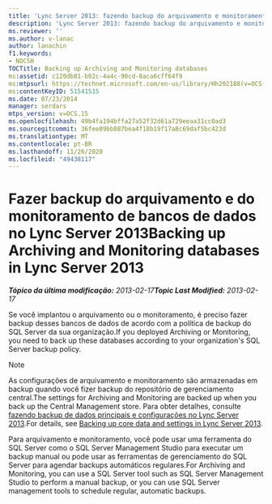 ```yaml
---
title: 'Lync Server 2013: fazendo backup do arquivamento e monitoramento de bancos de dados'
description: 'Lync Server 2013: fazendo backup do arquivamento e monitoramento de bancos de dados.'
ms.reviewer: ''
ms.author: v-lanac
author: lanachin
f1.keywords:
- NOCSH
TOCTitle: Backing up Archiving and Monitoring databases
ms:assetid: c120db81-b02c-4a4c-90cd-8aca6cff64f9
ms:mtpsurl: https://technet.microsoft.com/en-us/library/Hh202188(v=OCS.15)
ms:contentKeyID: 51541515
ms.date: 07/23/2014
manager: serdars
mtps_version: v=OCS.15
ms.openlocfilehash: 49b4fa194bffa27a52f32d61a729eeaa31cc0ad3
ms.sourcegitcommit: 36fee89bb887bea4f18b19f17a8c69daf5bc423d
ms.translationtype: MT
ms.contentlocale: pt-BR
ms.lasthandoff: 11/26/2020
ms.locfileid: "49438117"
---
```

# <a name="backing-up-archiving-and-monitoring-databases-in-lync-server-2013"></a><span data-ttu-id="9dc06-103">Fazer backup do arquivamento e do monitoramento de bancos de dados no Lync Server 2013</span><span class="sxs-lookup"><span data-stu-id="9dc06-103">Backing up Archiving and Monitoring databases in Lync Server 2013</span></span>

<div data-xmlns="http://www.w3.org/1999/xhtml">

<div class="topic" data-xmlns="http://www.w3.org/1999/xhtml" data-msxsl="urn:schemas-microsoft-com:xslt" data-cs="https://msdn.microsoft.com/">

<div data-asp="https://msdn2.microsoft.com/asp">



</div>

<div id="mainSection">

<div id="mainBody"><span data-ttu-id="9dc06-104">

<span> </span></span><span class="sxs-lookup"><span data-stu-id="9dc06-104">

<span> </span></span></span>

<span data-ttu-id="9dc06-105">_**Tópico da última modificação:** 2013-02-17_</span><span class="sxs-lookup"><span data-stu-id="9dc06-105">_**Topic Last Modified:** 2013-02-17_</span></span>

<span data-ttu-id="9dc06-106">Se você implantou o arquivamento ou o monitoramento, é preciso fazer backup desses bancos de dados de acordo com a política de backup do SQL Server da sua organização.</span><span class="sxs-lookup"><span data-stu-id="9dc06-106">If you deployed Archiving or Monitoring, you need to back up these databases according to your organization's SQL Server backup policy.</span></span>

<div>


> [!NOTE]  
> <span data-ttu-id="9dc06-107">As configurações de arquivamento e monitoramento são armazenadas em backup quando você fizer backup do repositório de gerenciamento central.</span><span class="sxs-lookup"><span data-stu-id="9dc06-107">The settings for Archiving and Monitoring are backed up when you back up the Central Management store.</span></span> <span data-ttu-id="9dc06-108">Para obter detalhes, consulte <A href="lync-server-2013-backing-up-core-data-and-settings.md">fazendo backup de dados principais e configurações no Lync Server 2013</A>.</span><span class="sxs-lookup"><span data-stu-id="9dc06-108">For details, see <A href="lync-server-2013-backing-up-core-data-and-settings.md">Backing up core data and settings in Lync Server 2013</A>.</span></span>



</div>

<span data-ttu-id="9dc06-109">Para arquivamento e monitoramento, você pode usar uma ferramenta do SQL Server como o SQL Server Management Studio para executar um backup manual ou pode usar as ferramentas de gerenciamento do SQL Server para agendar backups automáticos regulares.</span><span class="sxs-lookup"><span data-stu-id="9dc06-109">For Archiving and Monitoring, you can use a SQL Server tool such as SQL Server Management Studio to perform a manual backup, or you can use SQL Server management tools to schedule regular, automatic backups.</span></span>

<span data-ttu-id="9dc06-110"></div>

<span> </span>

</div>

</div>

</span><span class="sxs-lookup"><span data-stu-id="9dc06-110"></div>

<span> </span>

</div>

</div>

</span></span></div>

